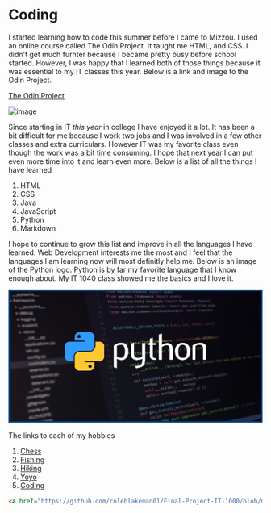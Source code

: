 # Coding

I started learning how to code this summer before I came to Mizzou. I used an online course called The Odin Project. It taught me HTML, and CSS. I didn't get much furhter because I became pretty busy before school started. However, I was happy that I learned both of those things because it was essential to my IT classes this year. Below is a link and image to the Odin Project. 

[The Odin Project](https://www.theodinproject.com/)

![image](https://user-images.githubusercontent.com/65063251/119301790-a3ef1300-bc28-11eb-9c1c-dfa46ec33458.png)

Since starting in IT _this year_ in college I have enjoyed it a lot. It has been a bit difficult for me because I work two jobs and I was involved in a few other classes and extra curriculars. However IT was my favorite class even though the work was a bit time consuming. I hope that next year I can put even more time into it and learn even more. Below is a list of all the things I have learned

1. HTML
2. CSS
3. Java
4. JavaScript
5. Python
6. Markdown

I hope to continue to grow this list and improve in all the languages I have learned. Web Development interests me the most and I feel that the languages I am learning now will most definitly help me. Below is an image of the Python logo. Python is by far my favorite language that I know enough about. My IT 1040 class showed me the basics and I love it.

![PythonLogo](/images/Python-programming-compressed.jpg)

The links to each of my hobbies
1. [Chess](https://github.com/coleblakeman01/Final-Project-IT-1000/blob/main/Chess)
2. [Fishing](https://github.com/coleblakeman01/Final-Project-IT-1000/blob/main/fishing.md)
3. [Hiking](https://github.com/coleblakeman01/Final-Project-IT-1000/blob/main/hiking.md)
4. [Yoyo](https://github.com/coleblakeman01/Final-Project-IT-1000/blob/main/yoyo.md)
5. [Coding](https://github.com/coleblakeman01/Final-Project-IT-1000/blob/main/coding.md)

```html
<a href="https://github.com/coleblakeman01/Final-Project-IT-1000/blob/main/README.md">Home Page</a>
```
